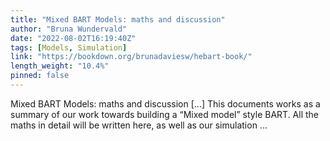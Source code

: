 ```yaml
---
title: "Mixed BART Models: maths and discussion"
author: "Bruna Wundervald"
date: "2022-08-02T16:19:40Z"
tags: [Models, Simulation]
link: "https://bookdown.org/brunadaviesw/hebart-book/"
length_weight: "10.4%"
pinned: false
---
```


Mixed BART Models: maths and discussion [...] This documents works as a summary of our work towards building a
“Mixed model” style BART. All the maths in detail will be written
here, as well as our simulation ...
